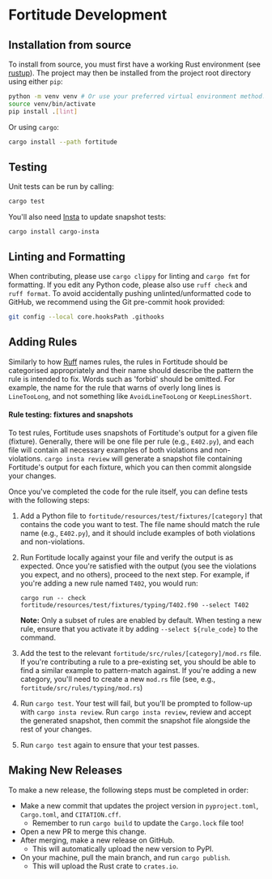 # Fortitude Development

## Installation from source

To install from source, you must first have a working Rust environment (see
[rustup](https://rustup.rs/)). The project may then be installed from the project
root directory using either `pip`:

```bash
python -m venv venv # Or use your preferred virtual environment method...
source venv/bin/activate
pip install .[lint]
```

Or using `cargo`:

```bash
cargo install --path fortitude
```

## Testing

Unit tests can be run by calling:

```bash
cargo test
```

You'll also need [Insta](https://insta.rs/docs/) to update snapshot tests:

```shell
cargo install cargo-insta
```

## Linting and Formatting

When contributing, please use `cargo clippy` for linting and `cargo fmt` for formatting.
If you edit any Python code, please also use `ruff check` and `ruff format`. To avoid
accidentally pushing unlinted/unformatted code to GitHub, we recommend using the Git
pre-commit hook provided:

```bash
git config --local core.hooksPath .githooks
```

## Adding Rules

Similarly to how [Ruff](https://docs.astral.sh/ruff/) names rules, the rules in
Fortitude should be categorised appropriately and their name should describe the pattern
the rule is intended to fix. Words such as 'forbid' should be omitted. For example, the
name for the rule that warns of overly long lines is `LineTooLong`, and not something
like `AvoidLineTooLong` or `KeepLinesShort`.

#### Rule testing: fixtures and snapshots

To test rules, Fortitude uses snapshots of Fortitude's output for a given file (fixture). Generally, there
will be one file per rule (e.g., `E402.py`), and each file will contain all necessary examples of
both violations and non-violations. `cargo insta review` will generate a snapshot file containing
Fortitude's output for each fixture, which you can then commit alongside your changes.

Once you've completed the code for the rule itself, you can define tests with the following steps:

1. Add a Python file to `fortitude/resources/test/fixtures/[category]` that contains the code you
    want to test. The file name should match the rule name (e.g., `E402.py`), and it should include
    examples of both violations and non-violations.

1. Run Fortitude locally against your file and verify the output is as expected. Once you're satisfied
    with the output (you see the violations you expect, and no others), proceed to the next step.
    For example, if you're adding a new rule named `T402`, you would run:

    ```shell
    cargo run -- check fortitude/resources/test/fixtures/typing/T402.f90 --select T402
    ```

    **Note:** Only a subset of rules are enabled by default. When testing a new rule, ensure that
    you activate it by adding `--select ${rule_code}` to the command.

1. Add the test to the relevant `fortitude/src/rules/[category]/mod.rs` file. If you're contributing
    a rule to a pre-existing set, you should be able to find a similar example to pattern-match
    against. If you're adding a new category, you'll need to create a new `mod.rs` file (see,
    e.g., `fortitude/src/rules/typing/mod.rs`)

1. Run `cargo test`. Your test will fail, but you'll be prompted to follow-up
    with `cargo insta review`. Run `cargo insta review`, review and accept the generated snapshot,
    then commit the snapshot file alongside the rest of your changes.

1. Run `cargo test` again to ensure that your test passes.


## Making New Releases

To make a new release, the following steps must be completed in order:

- Make a new commit that updates the project version in `pyproject.toml`,
  `Cargo.toml`, and `CITATION.cff`.
  - Remember to run `cargo build` to update the `Cargo.lock` file too!
- Open a new PR to merge this change.
- After merging, make a new release on GitHub.
  - This will automatically upload the new version to PyPI.
- On your machine, pull the main branch, and run `cargo publish`.
  - This will upload the Rust crate to `crates.io`.

